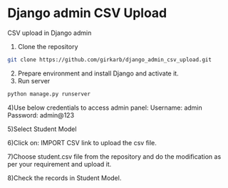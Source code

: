 # Django admin CSV Upload
CSV upload in Django admin

1) Clone the repository
```bash
git clone https://github.com/girkarb/django_admin_csv_upload.git
```
2) Prepare environment and install Django and activate it.
3) Run server 
```bash
python manage.py runserver
``` 
4)Use below credentials to access admin panel:
Username: admin
Password: admin@123

5)Select Student Model 

6)Click on: IMPORT CSV link to upload the csv file.

7)Choose student.csv file from the repository and do the modification as per your requirement and upload it.

8)Check the records in Student Model.
